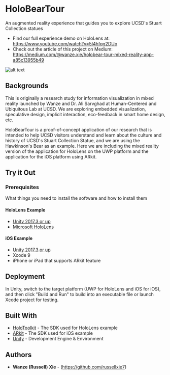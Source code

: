 # HoloBearTour

An augmented reality experience that guides you to explore UCSD's Stuart Collection statues

* Find our full experience demo on HoloLens at: https://www.youtube.com/watch?v=5I4hfqg2DUo 
* Check out the article of this project on Medium: https://medium.com/@wanze.xie/holobear-tour-mixed-reality-app-a85c13955b49

![alt text](https://cdn-images-1.medium.com/max/800/1*eOpSeXY4U0n6OfAvbMksFw.jpeg)

## Backgrounds
This is originally a research study for information visualization in mixed reality launched by Wanze and Dr. Ali Sarvghad at Human-Centered and Ubiquitous Lab at UCSD. We are exploring embedded visualization, speculative design, implicit interaction, eco-feedback in smart home design, etc. 

HoloBearTour is a proof-of-concept application of our research that is intended to help UCSD visitors understand and learn about the culture and history of UCSD's Stuart Collection Statue, and we are using the Hawkinson's Bear as an example. Here we are including the mixed reality version of the application for HoloLens on the UWP platform and the application for the iOS platform using ARkit.


## Try it Out

### Prerequisites

What things you need to install the software and how to install them

#### HoloLens Example

* [Unity 2017.3 or up](https://unity3d.com/get-unity/download/archive)
* [Microsoft HoloLens](https://www.microsoft.com/en-us/hololens/buy)


#### iOS Example

* [Unity 2017.3 or up](https://unity3d.com/get-unity/download/archive)
* Xcode 9
* iPhone or iPad that supports ARkit feature

## Deployment

In Unity, switch to the target platform (UWP for HoloLens and iOS for iOS), and then click "Build and Run" to build into an executable file or launch Xcode project for testing.

## Built With

* [HoloToolkit](https://github.com/Microsoft/MixedRealityToolkit-Unity) - The SDK used for HoloLens example
* [ARkit](https://developer.apple.com/arkit/) - The SDK used for iOS example
* [Unity](https://unity3d.com/) - Development Engine & Environment


## Authors

* **Wanze (Russell) Xie** - (https://github.com/russellxie7)


